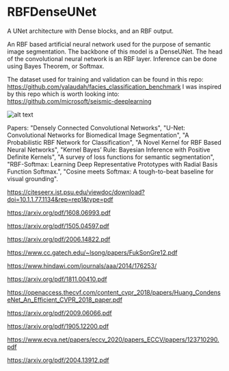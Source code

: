 # RBFDenseUNet
A UNet architecture with Dense blocks, and an RBF output.

An RBF based artificial neural network used for the purpose of semantic image segmentation. The backbone of this model is a DenseUNet. The head of the convolutional neural network is an RBF layer. Inference can be done using Bayes Theorem, or Softmax. 

The dataset used for training and validation can be found in this repo: https://github.com/yalaudah/facies_classification_benchmark
I was inspired by this repo which is worth looking into: https://github.com/microsoft/seismic-deeplearning

![alt text](https://github.com/jgcastro89/GenerativeDenseUNet/blob/main/screenshots/latentspace_vs_model_output.jpg)

Papers: "Densely Connected Convolutional Networks",
"U-Net: Convolutional Networks for Biomedical Image Segmentation", 
"A Probabilistic RBF Network for Classification", 
"A Novel Kernel for RBF Based Neural Networks",
"Kernel Bayes’ Rule: Bayesian Inference with Positive
Definite Kernels",
"A survey of loss functions for semantic segmentation",
"RBF-Softmax: Learning Deep Representative
Prototypes with Radial Basis Function Softmax.",
"Cosine meets Softmax: A tough-to-beat baseline
for visual grounding".

https://citeseerx.ist.psu.edu/viewdoc/download?doi=10.1.1.77.1134&rep=rep1&type=pdf

https://arxiv.org/pdf/1608.06993.pdf

https://arxiv.org/pdf/1505.04597.pdf

https://arxiv.org/pdf/2006.14822.pdf

https://www.cc.gatech.edu/~lsong/papers/FukSonGre12.pdf

https://www.hindawi.com/journals/aaa/2014/176253/

https://arxiv.org/pdf/1811.00410.pdf

https://openaccess.thecvf.com/content_cvpr_2018/papers/Huang_CondenseNet_An_Efficient_CVPR_2018_paper.pdf

https://arxiv.org/pdf/2009.06066.pdf

https://arxiv.org/pdf/1905.12200.pdf

https://www.ecva.net/papers/eccv_2020/papers_ECCV/papers/123710290.pdf

https://arxiv.org/pdf/2004.13912.pdf
